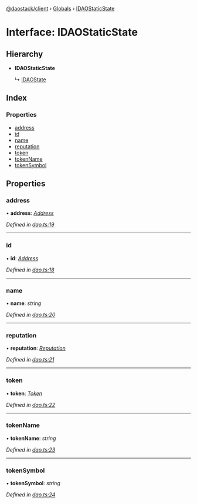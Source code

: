 [@daostack/client](../README.md) › [Globals](../globals.md) › [IDAOStaticState](idaostaticstate.md)

# Interface: IDAOStaticState

## Hierarchy

* **IDAOStaticState**

  ↳ [IDAOState](idaostate.md)

## Index

### Properties

* [address](idaostaticstate.md#address)
* [id](idaostaticstate.md#id)
* [name](idaostaticstate.md#name)
* [reputation](idaostaticstate.md#reputation)
* [token](idaostaticstate.md#token)
* [tokenName](idaostaticstate.md#tokenname)
* [tokenSymbol](idaostaticstate.md#tokensymbol)

## Properties

###  address

• **address**: *[Address](../globals.md#address)*

*Defined in [dao.ts:19](https://github.com/daostack/client/blob/a73e635/src/dao.ts#L19)*

___

###  id

• **id**: *[Address](../globals.md#address)*

*Defined in [dao.ts:18](https://github.com/daostack/client/blob/a73e635/src/dao.ts#L18)*

___

###  name

• **name**: *string*

*Defined in [dao.ts:20](https://github.com/daostack/client/blob/a73e635/src/dao.ts#L20)*

___

###  reputation

• **reputation**: *[Reputation](../classes/reputation.md)*

*Defined in [dao.ts:21](https://github.com/daostack/client/blob/a73e635/src/dao.ts#L21)*

___

###  token

• **token**: *[Token](../classes/token.md)*

*Defined in [dao.ts:22](https://github.com/daostack/client/blob/a73e635/src/dao.ts#L22)*

___

###  tokenName

• **tokenName**: *string*

*Defined in [dao.ts:23](https://github.com/daostack/client/blob/a73e635/src/dao.ts#L23)*

___

###  tokenSymbol

• **tokenSymbol**: *string*

*Defined in [dao.ts:24](https://github.com/daostack/client/blob/a73e635/src/dao.ts#L24)*
